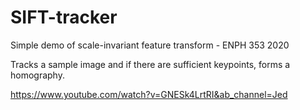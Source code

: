 # SIFT-tracker
Simple demo of scale-invariant feature transform - ENPH 353 2020

Tracks a sample image and if there are sufficient keypoints, forms a homography.

https://www.youtube.com/watch?v=GNESk4LrtRI&ab_channel=Jed 
